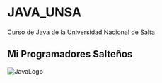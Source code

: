 # JAVA_UNSA
Curso de Java de la Universidad Nacional de Salta
## Mi Programadores Salteños
![JavaLogo](https://dev.java/assets/images/java-logo-vert-blk.png)
